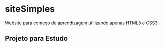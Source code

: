 # siteSimples
 Website para começo de aprendizagem utilizando apenas HTML5 e CSS3.

## Projeto para Estudo
